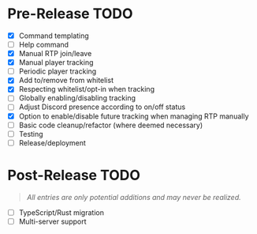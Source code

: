 # Pre-Release TODO

- [x] Command templating
- [ ] Help command
- [x] Manual RTP join/leave
- [x] Manual player tracking
- [ ] Periodic player tracking
- [x] Add to/remove from whitelist
- [x] Respecting whitelist/opt-in when tracking
- [ ] Globally enabling/disabling tracking
- [ ] Adjust Discord presence according to on/off status
- [x] Option to enable/disable future tracking when managing RTP manually
- [ ] Basic code cleanup/refactor (where deemed necessary)
- [ ] Testing
- [ ] Release/deployment

# Post-Release TODO

> *All entries are only potential additions and may never be realized.*

- [ ] TypeScript/Rust migration
- [ ] Multi-server support
